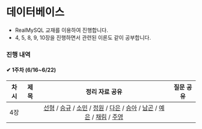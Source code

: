 # 데이터베이스

- RealMySQL 교재를 이용하여 진행합니다.
- 4, 5, 8, 9, 10장을 진행하면서 관련된 이론도 같이 공부합니다.

### 진행 내역

#### ✔ 1주차 (6/16~6/22)

| 차시 | 제목 | 정리 자료 공유 | 질문 공유 |
| :-----: | :-----: | :-----: | :-----: | 
| 4장 |  | [선형]() / [승규]() / [소민]() / [정원]() / [다은]() / [승아]() / [남곤]() / [예은]() / [채림]() / [주영]() | |
